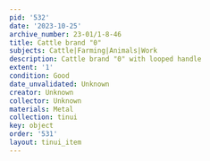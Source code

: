 ```yaml
---
pid: '532'
date: '2023-10-25'
archive_number: 23-01/1-8-46
title: Cattle brand "0"
subjects: Cattle|Farming|Animals|Work
description: Cattle brand "0" with looped handle
extent: '1'
condition: Good
date_unvalidated: Unknown
creator: Unknown
collector: Unknown
materials: Metal
collection: tinui
key: object
order: '531'
layout: tinui_item
---
```

